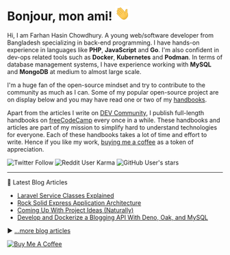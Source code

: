 # Bonjour, mon ami! <img src="./assets/wave.gif" width="35px">

Hi, I am Farhan Hasin Chowdhury. A young web/software developer from Bangladesh specializing in back-end programming. I have hands-on experience in languages like **PHP**, **JavaScript** and **Go**. I'm also confident in dev-ops related tools such as **Docker**, **Kubernetes** and **Podman**. In terms of database management systems, I have experience working with **MySQL** and **MongoDB** at medium to almost large scale.

I'm a huge fan of the open-source mindset and try to contribute to the community as much as I can. Some of my popular open-source project are on display below and you may have read one or two of my [handbooks](https://blog.farhan.dev/handbooks).

Apart from the articles I write on [DEV Community](https://dev.to/fhsinchy/), I publish full-length handbooks on [freeCodeCamp](https://www.freecodecamp.org/news/author/farhanhasin/) every once in a while. These handbooks and articles are part of my mission to simplify hard to understand technologies for everyone. Each of these handbooks takes a lot of time and effort to write. Hence if you like my work, [buying me a coffee](https://www.buymeacoffee.com/farhanhasin) as a token of appreciation.

![Twitter Follow](https://img.shields.io/twitter/follow/frhnhsin?label=my%20tiny%20twitter%20circle&style=for-the-badge) ![Reddit User Karma](https://img.shields.io/reddit/user-karma/combined/fhsinchy?label=i%27ve%20got%20some%20reddit%20karma&style=for-the-badge) ![GitHub User's stars](https://img.shields.io/github/stars/fhsinchy?label=poeple%20supporting%20me%20on%20github&style=for-the-badge)

---

📘 Latest Blog Articles

<!-- BLOG-POST-LIST:START -->
- [Laravel Service Classes Explained](https://dev.to/fhsinchy/laravel-service-classes-explained-3m7p)
- [Rock Solid Express Application Architecture](https://dev.to/fhsinchy/rock-solid-express-application-architecture-4m6j)
- [Coming Up With Project Ideas (Naturally)](https://dev.to/fhsinchy/coming-up-with-project-ideas-naturally-49b0)
- [Develop and Dockerize a Blogging API With Deno, Oak, and MySQL](https://dev.to/fhsinchy/develop-and-dockerize-a-blogging-api-with-deno-oak-and-mysql-170e)
<!-- BLOG-POST-LIST:END -->

▶ [...more blog articles](https://blog.farhan.dev/)

<a href="https://www.buymeacoffee.com/fhsinchy" target="_blank"><img src="https://cdn.buymeacoffee.com/buttons/default-orange.png" alt="Buy Me A Coffee" height="50" width="auto"></a>
